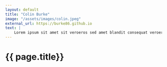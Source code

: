 ```yaml
---
layout: default
title: "Colin Burke"
image: "/assets/images/colin.jpeg"
external_url: https://burke86.github.io
text: |
    Lorem ipsum sit amet sit veroeros sed amet blandit consequat veroeros lorem blandit adipiscing et feugiat phasellus tempus dolore ipsum lorem dolore.
---
```



<h1> {{ page.title}} </h1>